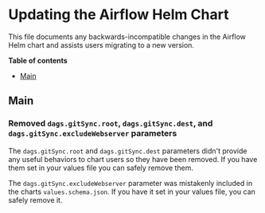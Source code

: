 <!--
 Licensed to the Apache Software Foundation (ASF) under one
 or more contributor license agreements.  See the NOTICE file
 distributed with this work for additional information
 regarding copyright ownership.  The ASF licenses this file
 to you under the Apache License, Version 2.0 (the
 "License"); you may not use this file except in compliance
 with the License.  You may obtain a copy of the License at

   http://www.apache.org/licenses/LICENSE-2.0

 Unless required by applicable law or agreed to in writing,
 software distributed under the License is distributed on an
 "AS IS" BASIS, WITHOUT WARRANTIES OR CONDITIONS OF ANY
 KIND, either express or implied.  See the License for the
 specific language governing permissions and limitations
 under the License.
-->

# Updating the Airflow Helm Chart

This file documents any backwards-incompatible changes in the Airflow Helm chart and
assists users migrating to a new version.

<!-- START doctoc generated TOC please keep comment here to allow auto update -->
<!-- DON'T EDIT THIS SECTION, INSTEAD RE-RUN doctoc TO UPDATE -->
**Table of contents**

- [Main](#main)

<!-- END doctoc generated TOC please keep comment here to allow auto update -->

## Main

<!--

I'm glad you want to write a new note. Remember that this note is intended for users.
Make sure it contains the following information:

- [ ] Previous behaviors
- [ ] New behaviors
- [ ] If possible, a simple example of how to migrate. This may include a simple code example.
- [ ] If possible, the benefit for the user after migration e.g. "we want to make these changes to unify class names."
- [ ] If possible, the reason for the change, which adds more context to that interested, e.g. reference for Airflow Improvement Proposal.

More tips can be found in the guide:
https://developers.google.com/style/inclusive-documentation

-->

### Removed `dags.gitSync.root`, `dags.gitSync.dest`, and `dags.gitSync.excludeWebserver` parameters

The `dags.gitSync.root` and `dags.gitSync.dest` parameters didn't provide any useful behaviors to chart users so they have been removed.
If you have them set in your values file you can safely remove them.

The `dags.gitSync.excludeWebserver` parameter was mistakenly included in the charts `values.schema.json`. If you have it set in your values file,
you can safely remove it.
